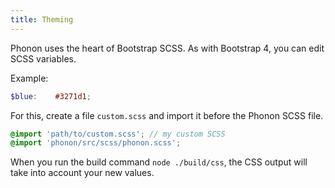 ```yaml
---
title: Theming
---
```


Phonon uses the heart of Bootstrap SCSS.
As with Bootstrap 4, you can edit SCSS variables.

Example:

```scss
$blue:    #3271d1;
```

For this, create a file `custom.scss` and import it before the Phonon SCSS file.

```scss
@import 'path/to/custom.scss'; // my custom SCSS
@import 'phonon/src/scss/phonon.scss';
```

When you run the build command `node ./build/css`, the CSS output will take into account your new values.
